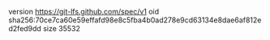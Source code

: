 version https://git-lfs.github.com/spec/v1
oid sha256:70ce7ca60e59effafd98e8c5fba4b0ad278e9cd63134e8dae6af812ed2fed9dd
size 35532
